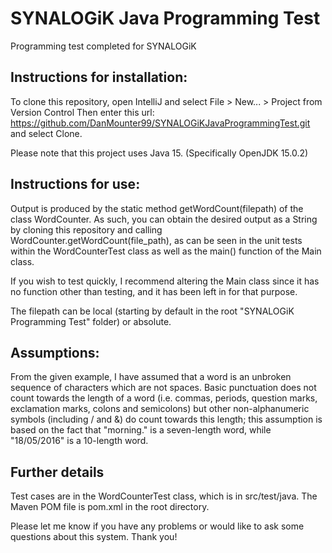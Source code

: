 # SYNALOGiK Java Programming Test
Programming test completed for SYNALOGiK

## Instructions for installation:

To clone this repository, open IntelliJ and select File > New... > Project from Version Control
Then enter this url: https://github.com/DanMounter99/SYNALOGiKJavaProgrammingTest.git and select Clone.

Please note that this project uses Java 15. (Specifically OpenJDK 15.0.2)

## Instructions for use:

Output is produced by the static method getWordCount(filepath) of the class WordCounter. As such, you can obtain the desired output as a String by cloning this repository and calling WordCounter.getWordCount(file_path), as can be seen in the unit tests within the WordCounterTest class as well as the main() function of the Main class.

If you wish to test quickly, I recommend altering the Main class since it has no function other than testing, and it has been left in for that purpose.

The filepath can be local (starting by default in the root "SYNALOGiK Programming Test" folder) or absolute.

## Assumptions:

From the given example, I have assumed that a word is an unbroken sequence of characters which are not spaces. Basic punctuation does not count towards the length of a word (i.e. commas, periods, question marks, exclamation marks, colons and semicolons) but other non-alphanumeric symbols (including / and &) do count towards this length; this assumption is based on the fact that "morning." is a seven-length word, while "18/05/2016" is a 10-length word.

## Further details

Test cases are in the WordCounterTest class, which is in src/test/java.
The Maven POM file is pom.xml in the root directory.

Please let me know if you have any problems or would like to ask some questions about this system. Thank you!
